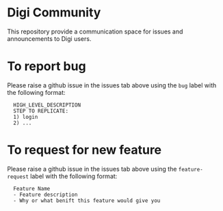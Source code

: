 # Digi Community
This repository provide a communication space for issues and announcements to Digi users.

# To report bug
Please raise a github issue in the issues tab above using the ```bug``` label with the following format:
```
  HIGH_LEVEL_DESCRIPTION
  STEP TO REPLICATE:
  1) login
  2) ...
```

# To request for new feature
Please raise a github issue in the issues tab above using the ```feature-request``` label with the following format:
```
  Feature Name
  - Feature description
  - Why or what benift this feature would give you
```
